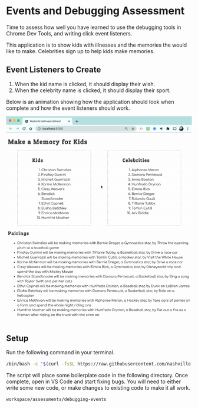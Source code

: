 # Events and Debugging Assessment

Time to assess how well you have learned to use the debugging tools in Chrome Dev Tools, and writing click event listeners.

This application is to show kids with illnesses and the memories the would like to make. Celebrities sign up to help kids make memories.

## Event Listeners to Create

1. When the kid name is clicked, it should display their wish.
1. When the celebrity name is clicked, it should display their sport.

Below is an animation showing how the application should look when complete and how the event listeners should work.

<img src="./images/debugging-events-assessment.gif" width="600px">

## Setup

Run the following command in your terminal.

```sh
/bin/bash -c "$(curl -fsSL https://raw.githubusercontent.com/nashville-software-school/client-side-mastery/srb-split-glassdale/book-3-deshawns-dog-walking/chapters/scripts/assessment.sh)"
```

The script will place some boilerplate code in the following directory. Once complete, open in VS Code and start fixing bugs. You will need to either write some new code, or make changes to existing code to make it all work.

```sh
workspace/assessments/debugging-events
```
